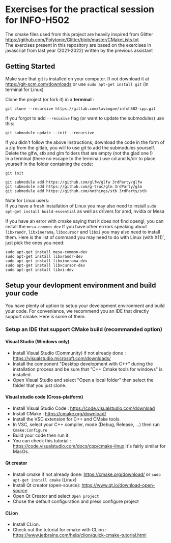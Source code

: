 # Exercises for the practical session for INFO-H502

The cmake files used from this project are heavily inspired from Glitter https://github.com/Polytonic/Glitter/blob/master/CMakeLists.txt   
The exercises present in this repository are based on the exercises in javascript from last year (2021-2022) written by the previous assistant

## Getting Started

Make sure that git is installed on your computer. If not download it at https://git-scm.com/downloads or use `sudo apt-get install git` (in terminal for Linux)

Clone the project (or fork it) in a **terminal** :
```
git clone --recursive https://gitlab.com/lavbogae/infoh502-cpp.git 
```
If you forgot to add `--recusive` flag (or want to update the submodules) use this:
```
git submodule update --init --recursive
```

If you didn't follow the above instructions, download the code in the form of a zip from the gitlab, you will to use git to add the submodules yourself.  
Delete the glfw, stb and glm folders that are empty (not the glad one !)  
In a terminal (there no escape to the terminal) use cd and ls/dir to place yourself in the folder containing the code:
```
git init

git submodule add https://github.com/glfw/glfw 3rdParty/glfw
git submodule add https://github.com/g-truc/glm 3rdParty/glm
git submodule add https://github.com/nothings/stb 3rdParty/stb
```

Note for Linux users:  
If you have a fresh installation of Linux you may also need to install `sudo apt-get install build-essential` as well as drivers for amd, nvidia or Mesa

If you have an error with cmake saying that it does not find opengl, you can install the `mesa-common-dev`
If you have other errrors speaking about `libxrandr`, `libxinerama`, `libxcursor` and `libxi` you may also need to install them.
Here is the list of command you may need to do with Linux (with X11)`, just pick the ones you need:

```
sudo apt-get install mesa-common-dev
sudo apt-get install libxrandr-dev
sudo apt-get install libxinerama-dev
sudo apt-get install libxcursor-dev
sudo apt-get install libxi-dev
```


## Setup your devlopment environment and build your code

You have plenty of uption to setup your development environment and build your code.
For conveniance, we recommend you an IDE that directly support cmake. 
Here is some of them:
### Setup an IDE that support CMake build (recommanded option)
#### Visual Studio (Windows only)  
- Install Visual Studio (Community) if not already done : https://visualstudio.microsoft.com/downloads/ 
- Install the component "Desktop development with C++" during the installation process and be sure that "C++ Cmake tools for windows" is installed.
- Open Visual Studio and select "Open a local folder" then select the folder that you just clone.

#### Visual studio code (Cross-platform)
- Install Visual Studio Code : https://code.visualstudio.com/download
- Install CMake : https://cmake.org/download/
- Install the VSC extension for C++ and CMake tools.
- In VSC, select your C++ compiler, mode (Debug, Release, ...) then run ```Cmake:Configure```
- Build your code then run it.
- You can check this tutorial : https://code.visualstudio.com/docs/cpp/cmake-linux
It's fairly similar for MacOs.


#### Qt creator

- Install cmake if not already done: https://cmake.org/download/ or `sudo apt-get install cmake` (Linux)
- Install Qt creator (open-source): https://www.qt.io/download-open-source 
- Open Qt Creator and select `Open project`
- Chose the default configuration and press configure project


#### CLion

- Install CLion.
- Check out the tutorial for cmake with CLion : https://www.jetbrains.com/help/clion/quick-cmake-tutorial.html
